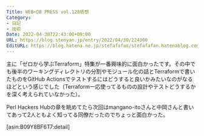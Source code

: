 ```yaml
---
Title: WEB+DB PRESS vol.128感想
Category:
- 日記
- 技術
Date: 2022-04-30T22:43:00+09:00
URL: https://blog.stenyan.jp/entry/2022/04/30/224300
EditURL: https://blog.hatena.ne.jp/stefafafan/stefafafan.hatenablog.com/atom/entry/13574176438087846426
---
```


主に「ゼロから学ぶTerraform」特集が一番興味的に面白かったです。その中でも後半のワーキングディレクトリの分割やモジュール化の話とTerraformで書いたものをGitHub Actionsでテストするにはどうすると良いかみたいなのがなるほどという感じでした（Terraform一応使ってるものの設計やテストどうするかを深く考えられていなかった）。

Perl Hackers Hubの章を眺めてたら次回はmangano-itoさんと中岡さんと書いてあって2人ともよく知ってる同僚だったのでちょっと面白かった。

[asin:B09Y8BF6T7:detail]
